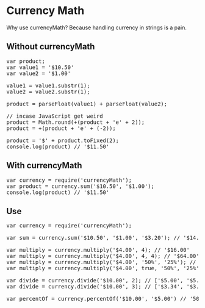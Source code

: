 # Currency Math
Why use currencyMath? Because handling currency in strings is a pain.

## Without currencyMath
<pre>
var product;
var value1 = '$10.50'
var value2 = '$1.00'

value1 = value1.substr(1);
value2 = value2.substr(1);

product = parseFloat(value1) + parseFloat(value2);

// incase JavaScript get weird
product = Math.round(+(product + 'e' + 2));
product = +(product + 'e' + (-2));

product = '$' + product.toFixed(2);
console.log(product) // '$11.50'
</pre>

## With currencyMath
<pre>
var currency = require('currencyMath');
var product = currency.sum('$10.50', '$1.00'); 
console.log(product) // '$11.50'
</pre>

## Use
<pre>
var currency = require('currencyMath');

var sum = currency.sum('$10.50', '$1.00', '$3.20'); // '$14.70'

var multiply = currency.multiply('$4.00', 4); // '$16.00'
var multiply = currency.multiply('$4.00', 4, 4); // '$64.00'
var multiply = currency.multiply('$4.00', '50%', '25%'); // '$.50'
var multiply = currency.multiply('$4.00', true, '50%', '25%'); // '$7.50'

var divide = currency.divide('$10.00', 2); // ['$5.00', '$5.00']
var divide = currency.divide('$10.00', 3); // ['$3.34', '$3.33', '$3.33']

var percentOf = currency.percentOf('$10.00', '$5.00') // '50%' 
</pre>
